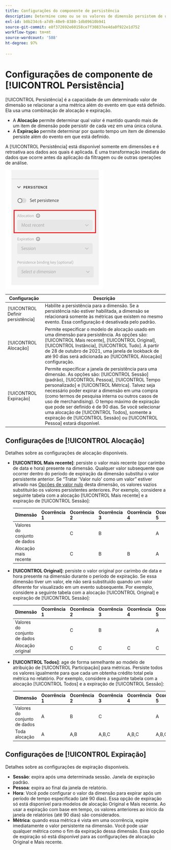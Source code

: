 ```yaml
---
title: Configurações do componente de persistência
description: Determine como ou se os valores de dimensão persistem de um evento para o próximo.
exl-id: b8b234c6-a7d9-40e9-8380-1db09610b941
source-git-commit: e8f372692e60158ce7f30837ee4da0f922e1d752
workflow-type: tm+mt
source-wordcount: '588'
ht-degree: 97%

---
```



# Configurações de componente de [!UICONTROL Persistência] 

[!UICONTROL Persistência] é a capacidade de um determinado valor de dimensão se relacionar a uma métrica além do evento em que está definido. Ela usa uma combinação de alocação e expiração.

* A **Alocação** permite determinar qual valor é mantido quando mais de um item de dimensão pode persistir de cada vez em uma única coluna.
* A **Expiração** permite determinar por quanto tempo um item de dimensão persiste além do evento em que está definido.

A [!UICONTROL Persistência] está disponível somente em dimensões e é retroativa aos dados aos quais é aplicada. É uma transformação imediata de dados que ocorre antes da aplicação da filtragem ou de outras operações de análise.

![Persistência](../assets/persistence.png)

| Configuração | Descrição |
| --- | --- |
| [!UICONTROL Definir persistência] | Habilite a persistência para a dimensão. Se a persistência não estiver habilitada, a dimensão se relacionará somente às métricas que existem no mesmo evento. Essa configuração é desativada pelo padrão. |
| [!UICONTROL Alocação] | Permite especificar o modelo de alocação usado em uma dimensão para persistência. As opções são: [!UICONTROL Mais recente], [!UICONTROL Original], [!UICONTROL Instância], [!UICONTROL Tudo]. A partir de 28 de outubro de 2021, uma janela de lookback de até 90 dias será adicionada ao [!UICONTROL Alocação] configuração. |
| [!UICONTROL Expiração] | Permite especificar a janela de persistência para uma dimensão. As opções são: [!UICONTROL Sessão] (padrão), [!UICONTROL Pessoa], [!UICONTROL Tempo personalizado] e [!UICONTROL Métrica]. Talvez seja necessário poder expirar a dimensão em uma compra (como termos de pesquisa interna ou outros casos de uso de merchandising). O tempo máximo de expiração que pode ser definido é de 90 dias. Se você selecionar uma alocação de [!UICONTROL Todos], somente a expiração de [!UICONTROL Sessão] ou [!UICONTROL Pessoa] estará disponível. |

## Configurações de [!UICONTROL Alocação]

Detalhes sobre as configurações de alocação disponíveis.

* **[!UICONTROL Mais recente]**: persiste o valor mais recente (por carimbo de data e hora) presente na dimensão. Qualquer valor subsequente que ocorrer dentro do período de expiração da dimensão substitui o valor persistente anterior. Se “Tratar &#39;Valor nulo&#39; como um valor” estiver ativado nas [Opções de valor nulo](no-value-options.md) desta dimensão, os valores vazios substituirão os valores persistentes anteriores. Por exemplo, considere a seguinte tabela com a alocação [!UICONTROL Mais recente] e a expiração de [!UICONTROL Sessão]:

   | Dimensão | Ocorrência 1 | Ocorrência 2 | Ocorrência 3 | Ocorrência 4 | Ocorrência 5 |
   | --- | --- | --- | --- | --- | --- |
   | Valores do conjunto de dados |  | C | B |  | A |
   | Alocação mais recente |  | C | B | B | A |

* **[!UICONTROL Original]**: persiste o valor original por carimbo de data e hora presente na dimensão durante o período de expiração. Se essa dimensão tiver um valor, ele não será substituído quando um valor diferente for visualizado em um evento subsequente. Por exemplo, considere a seguinte tabela com a alocação [!UICONTROL Original] e expiração de [!UICONTROL Sessão]:

   | Dimensão | Ocorrência 1 | Ocorrência 2 | Ocorrência 3 | Ocorrência 4 | Ocorrência 5 |
   | --- | --- | --- | --- | --- | --- |
   | Valores do conjunto de dados |  | C | B |  | A |
   | Alocação original |  | C | C | C | C |

* **[!UICONTROL Todos]**: age de forma semelhante ao modelo de atribuição de [!UICONTROL Participação] para métricas. Persiste todos os valores igualmente para que cada um obtenha crédito total pela métrica no relatório. Por exemplo, considere a seguinte tabela com a alocação [!UICONTROL Todos] e a expiração de [!UICONTROL Sessão]:

   | Dimensão | Ocorrência 1 | Ocorrência 2 | Ocorrência 3 | Ocorrência 4 | Ocorrência 5 |
   | --- | --- | --- | --- | --- | --- |
   | Valores do conjunto de dados | A | B | C |  | A |
   | Toda alocação | A | A,B | A,B,C | A,B,C | A,B,C |

## Configurações de [!UICONTROL Expiração]

Detalhes sobre as configurações de expiração disponíveis.

* **Sessão**: expira após uma determinada sessão. Janela de expiração padrão.
* **Pessoa**: expira ao final da janela de relatório.
* **Hora**: Você pode configurar o valor da dimensão para expirar após um período de tempo especificado (até 90 dias). Essa opção de expiração só está disponível para modelos de alocação Original e Mais recente. Ao usar a expiração com base em tempo, os valores anteriores ao início da janela de relatórios (até 90 dias) são considerados.
* **Métrica**: quando essa métrica é vista em uma ocorrência, expire imediatamente o valor persistente na dimensão. Você pode usar qualquer métrica como o fim da expiração dessa dimensão. Essa opção de expiração só está disponível para as configurações de alocação Original e Mais recente.
